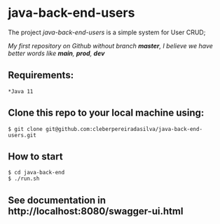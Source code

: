
# java-back-end-users

The project *java-back-end-users* is a simple system for User CRUD;

*My first repository on Github without branch **master**, I believe we have better words like **main**, **prod**, **dev***

## Requirements:
    *Java 11


## Clone this repo to your local machine using:
```
$ git clone git@github.com:cleberpereiradasilva/java-back-end-users.git
```

## How to start
```
$ cd java-back-end
$ ./run.sh

```


## See documentation in http://localhost:8080/swagger-ui.html

